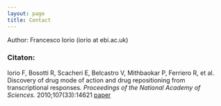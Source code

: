 ```yaml
---
layout: page
title: Contact
---
```


Author: Francesco Iorio (iorio at ebi.ac.uk)

### Citaton:

Iorio F, Bosotti R, Scacheri E, Belcastro V, Mithbaokar P, Ferriero R, et al. Discovery of drug mode of action and drug repositioning from transcriptional responses. _Proceedings of the National Academy of Sciences._ 2010;107(33):14621
[paper](https://www.ncbi.nlm.nih.gov/pubmed/20679242)
